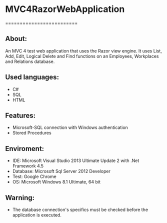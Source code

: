 # MVC4RazorWebApplication
=========================


About:
------
An MVC 4 test web application that uses the Razor view engine. It uses List, Add, Edit, Logical Delete and Find functions on an Employees, Workplaces and Relations database.


Used languages:
---------------
- C#
- SQL
- HTML


Features:
---------
- Microsoft-SQL connection with Windows authentication
- Stored Procedures


Enviroment:
-----------
- IDE: Microsoft Visual Studio 2013 Ultimate Update 2 with .Net Framework 4.5
- Database: Microsoft Sql Server 2012 Developer
- Test: Google Chrome
- OS: Microsoft Windows 8.1 Ultimate, 64 bit


Warning:
--------
- The database connection's specifics must be checked before the application is executed.
